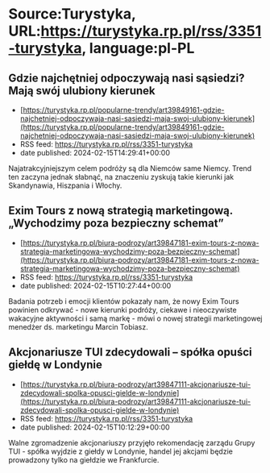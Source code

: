 # Source:Turystyka, URL:https://turystyka.rp.pl/rss/3351-turystyka, language:pl-PL

## Gdzie najchętniej odpoczywają nasi sąsiedzi? Mają swój ulubiony kierunek
 - [https://turystyka.rp.pl/popularne-trendy/art39849161-gdzie-najchetniej-odpoczywaja-nasi-sasiedzi-maja-swoj-ulubiony-kierunek](https://turystyka.rp.pl/popularne-trendy/art39849161-gdzie-najchetniej-odpoczywaja-nasi-sasiedzi-maja-swoj-ulubiony-kierunek)
 - RSS feed: https://turystyka.rp.pl/rss/3351-turystyka
 - date published: 2024-02-15T14:29:41+00:00

Najatrakcyjniejszym celem podróży są dla Niemców same Niemcy. Trend ten zaczyna jednak słabnąć, na znaczeniu zyskują takie kierunki jak Skandynawia, Hiszpania i Włochy.

## Exim Tours z nową strategią marketingową. „Wychodzimy poza bezpieczny schemat”
 - [https://turystyka.rp.pl/biura-podrozy/art39847181-exim-tours-z-nowa-strategia-marketingowa-wychodzimy-poza-bezpieczny-schemat](https://turystyka.rp.pl/biura-podrozy/art39847181-exim-tours-z-nowa-strategia-marketingowa-wychodzimy-poza-bezpieczny-schemat)
 - RSS feed: https://turystyka.rp.pl/rss/3351-turystyka
 - date published: 2024-02-15T10:27:44+00:00

Badania potrzeb i emocji klientów pokazały nam, że nowy Exim Tours powinien odkrywać - nowe kierunki podróży, ciekawe i nieoczywiste wakacyjne aktywności i samą markę - mówi o nowej strategii marketingowej menedżer ds. marketingu Marcin Tobiasz.

## Akcjonariusze TUI zdecydowali – spółka opuści giełdę w Londynie
 - [https://turystyka.rp.pl/biura-podrozy/art39847111-akcjonariusze-tui-zdecydowali-spolka-opusci-gielde-w-londynie](https://turystyka.rp.pl/biura-podrozy/art39847111-akcjonariusze-tui-zdecydowali-spolka-opusci-gielde-w-londynie)
 - RSS feed: https://turystyka.rp.pl/rss/3351-turystyka
 - date published: 2024-02-15T10:12:29+00:00

Walne zgromadzenie akcjonariuszy przyjęło rekomendację zarządu Grupy TUI - spółka wyjdzie z giełdy w Londynie, handel jej akcjami będzie prowadzony tylko na giełdzie we Frankfurcie.

